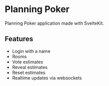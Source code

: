 # Planning Poker

Planning Poker application made with SvelteKit.

## Features

-   Login with a name
-   Rooms
-   Vote estimates
-   Reveal estimates
-   Reset estimates
-   Realtime updates via websockets
